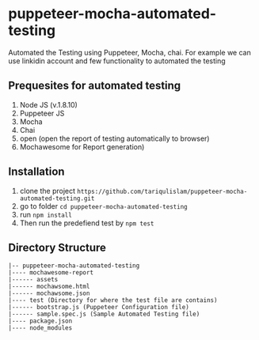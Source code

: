 # puppeteer-mocha-automated-testing
Automated the Testing using Puppeteer, Mocha, chai. For example we can use linkidin account and few functionality to automated the testing

## Prequesites for automated testing
 1. Node JS (v.1.8.10)
 2. Puppeteer JS
 3. Mocha
 4. Chai
 5. open (open the report of testing automatically to browser)
 6. Mochawesome for Report generation)
 
 ## Installation
  1. clone the project `https://github.com/tariqulislam/puppeteer-mocha-automated-testing.git`
  2. go to folder `cd puppeteer-mocha-automated-testing`
  3. run `npm install`
  4. Then run the predefiend test by `npm test`
 
 ## Directory Structure

```
|-- puppeteer-mocha-automated-testing
|---- mochawesome-report
|------ assets
|------ mochawsome.html
|------ mochawsome.json
|---- test (Directory for where the test file are contains)
|------ bootstrap.js (Puppeteer Configuration file)
|------ sample.spec.js (Sample Automated Testing file)
|---- package.json
|---- node_modules
 ```
